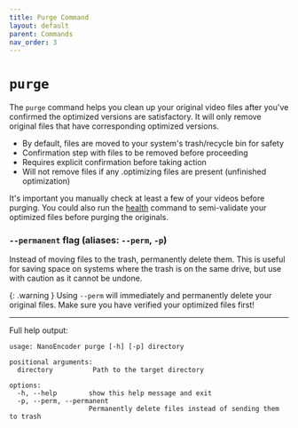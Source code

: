 ```yaml
---
title: Purge Command
layout: default
parent: Commands
nav_order: 3
---
```

# `purge`
The `purge` command helps you clean up your original video files after you've confirmed the optimized versions are satisfactory. It will only remove original files that have corresponding optimized versions.

- By default, files are moved to your system's trash/recycle bin for safety
- Confirmation step with files to be removed before proceeding
- Requires explicit confirmation before taking action
- Will not remove files if any .optimizing files are present (unfinished optimization)

It's important you manually check at least a few of your videos before purging. You could also run the [health](health.md) command to semi-validate your optimized files before purging the originals.

### `--permanent` flag (aliases: `--perm`, `-p`)
Instead of moving files to the trash, permanently delete them. This is useful for saving space on systems where the trash is on the same drive, but use with caution as it cannot be undone.

{: .warning }
Using `--perm` will immediately and permanently delete your original files. Make sure you have verified your optimized files first!

---
Full help output:
```
usage: NanoEncoder purge [-h] [-p] directory

positional arguments:
  directory          Path to the target directory

options:
  -h, --help        show this help message and exit
  -p, --perm, --permanent
                    Permanently delete files instead of sending them to trash
```
